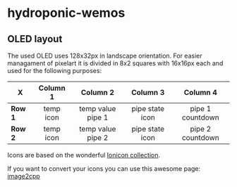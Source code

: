 # hydroponic-wemos

## OLED layout

The used OLED uses 128x32px in landscape orientation. For easier managament of pixelart it is divided in 8x2 squares with 16x16px each and used for the following purposes:

| **X**     | **Column 1** | **Column 2**      | **Column 3**    | **Column 4**     |
|-----------|:------------:|:-----------------:|:---------------:|:----------------:|
| **Row 1** | temp icon    | temp value pipe 1 | pipe state icon | pipe 1 countdown |
| **Row 2** | temp icon    | temp value pipe 2 | pipe state icon | pipe 2 countdown |

Icons are based on the wonderful [Ionicon collection](https://ionicons.com/).

If you want to convert your icons you can use this awesome page: [image2cpp](https://javl.github.io/image2cpp/)